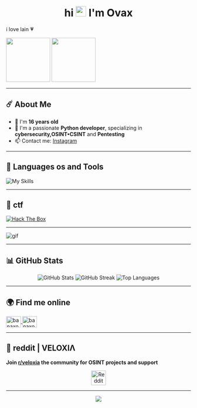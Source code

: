 <h1 align="center">hi   
<img src="https://media.giphy.com/media/hvRJCLFzcasrR4ia7z/giphy.gif" width="28">
 I'm Ovax</h1>
<p>i love lain 💗 <p/>
<img src="https://media.tenor.com/1QlojlC2nVkAAAAi/lain.gif" width="120px" height="120">
<img src="https://media.tenor.com/A-Cc_uGZVQEAAAAi/lain-serial-experiments-lain.gif" width="120px" height="120">


---

<h2>☄️ About Me</h2>

- 🎉 I'm **16 years old**
- 🌷 I'm a passionate **Python developer**, specializing in **cybersecurity,OSINT•CSINT** and **Pentesting**
- 📫 Contact me: [Instagram](https://instagram.com/banaxou)
---
<h2>🔧 Languages os and Tools</h2>

![My Skills](https://skillicons.dev/icons?i=windows,linux,arch,javascript,python,bash,git,vscode)

---
<h2> 💠 ctf </h2>

[![Hack The Box](https://img.shields.io/badge/Hack%20The%20Box-4CAF50?style=for-the-badge&logo=hackthebox&logoColor=white)](https://app.hackthebox.com/profile/overview)

---

![gif](https://c.tenor.com/r77Sc4J25JMAAAAd/tenor.gif)

---



<h2>📊 GitHub Stats</h2>

<p align="center">
  <img src="https://github-readme-stats.vercel.app/api?username=banaxou&show_icons=true&theme=radical" alt="GitHub Stats"/>
  <img src="https://github-readme-streak-stats.herokuapp.com/?user=banaxou&theme=radical&hide_border=false" alt="GitHub Streak"/>
  <img src="https://github-readme-stats.vercel.app/api/top-langs/?username=banaxou&layout=compact&theme=radical" alt="Top Languages"/>
</p>

---

<h2>🌍 Find me online</h2>

<p align="left">
  <a href="https://instagram.com/banaxou" target="blank">
    <img align="center" src="https://raw.githubusercontent.com/rahuldkjain/github-profile-readme-generator/master/src/images/icons/Social/instagram.svg" alt="banaxou" height="30" width="40"/>
  </a>
  <a href="https://github.com/banaxou" target="blank">
    <img align="center" src="https://raw.githubusercontent.com/rahuldkjain/github-profile-readme-generator/master/src/images/icons/Social/github.svg" alt="banaxou-dev" height="30" width="40"/>
  </a>
</p>

---

## **💬 reddit | VELOXIΛ**

**Join [r/veloxia](https://reddit.com/r/veloxia) the community for OSINT projects and support**

<p align="center">
  <a href="https://reddit.com/r/veloxia" target="_blank">
    <img src="https://cdn.jsdelivr.net/gh/simple-icons/simple-icons/icons/reddit.svg" alt="Reddit Logo" width="40"/>
  </a>
</p>

---

<p align="center">
<img src="https://media.tenor.com/wv7Rwz7ePHQAAAAi/lain-iwakura.gif"/>
</p>
